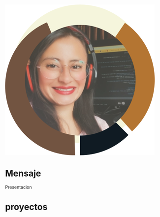 <div class="background-color: #101B23 background-size: cover background-position: center background-repeat: no-repeat">
    <head class="center">
        <img src="me.svg" alt="imagen Presentacion">
        <h1>Mensaje</h1>
        <p>Presentacion</p>
    </head>
    <body class="background-size: cover background-position: center background-repeat: no-repeat">
        <h1>proyectos</h1>
    </body>
</div>
